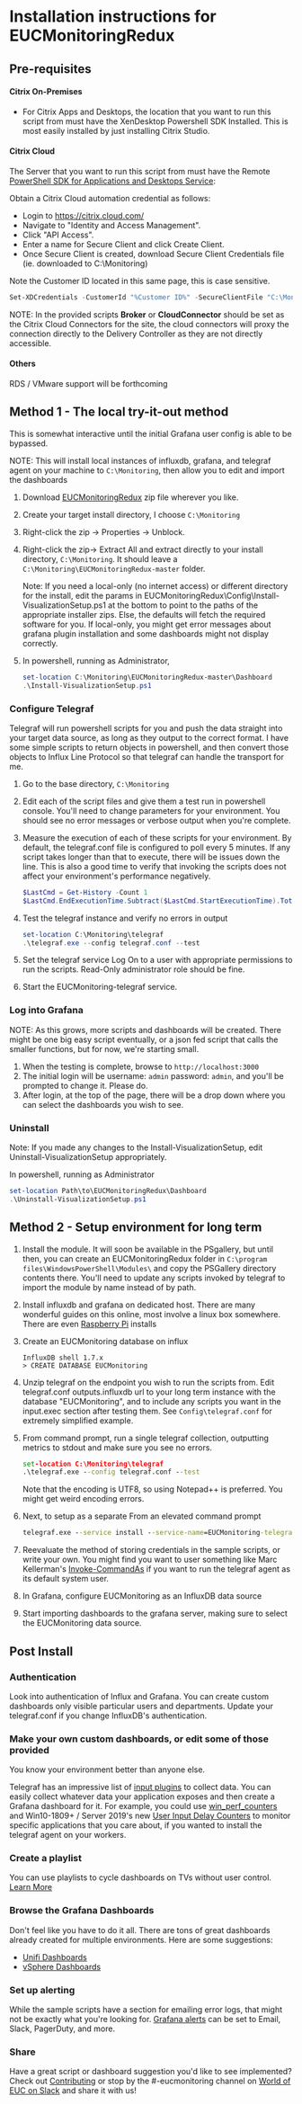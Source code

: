 # Installation instructions for EUCMonitoringRedux

## Pre-requisites

#### Citrix On-Premises

- For Citrix Apps and Desktops, the location that you want to run this script from must have the XenDesktop Powershell SDK Installed. This is most easily installed by just installing Citrix Studio.

#### Citrix Cloud

The Server that you want to run this script from must have the Remote [PowerShell SDK for Applications and Desktops Service](http://download.apps.cloud.com/CitrixPoshSdk.exe):

Obtain a Citrix Cloud automation credential as follows:

- Login to <https://citrix.cloud.com/>
- Navigate to "Identity and Access Management".
- Click "API Access".
- Enter a name for Secure Client and click Create Client.
- Once Secure Client is created, download Secure Client Credentials file (ie. downloaded to C:\Monitoring)

Note the Customer ID located in this same page, this is case sensitive.

```Powershell
Set-XDCredentials -CustomerId "%Customer ID%" -SecureClientFile "C:\Monitoring\secureclient.csv" -ProfileType CloudApi -StoreAs "CloudAdmin"
```

NOTE: In the provided scripts **Broker** or **CloudConnector** should be set as the Citrix Cloud Connectors for the site, the cloud connectors will proxy the connection directly to the Delivery Controller as they are not directly accessible.

#### Others

RDS / VMware support will be forthcoming

## Method 1 - The local try-it-out method

This is somewhat interactive until the initial Grafana user config is able to be bypassed.

NOTE: This will install local instances of influxdb, grafana, and telegraf agent on your machine to `C:\Monitoring`, then allow you to edit and import the dashboards

1. Download [EUCMonitoringRedux](https://github.com/littletoyrobots/EUCMonitoringRedux/archive/master.zip) zip file wherever you like.
1. Create your target install directory, I choose `C:\Monitoring`
1. Right-click the zip -> Properties -> Unblock.
1. Right-click the zip-> Extract All and extract directly to your install directory, `C:\Monitoring`. It should leave a `C:\Monitoring\EUCMonitoringRedux-master` folder.

   Note: If you need a local-only (no internet access) or different directory for the install, edit the params in EUCMonitoringRedux\Config\Install-VisualizationSetup.ps1 at the bottom to point to the paths of the appropriate installer zips. Else, the defaults will fetch the required software for you. If local-only, you might get error messages about grafana plugin installation and some dashboards might not display correctly.

1. In powershell, running as Administrator,

   ```powershell
   set-location C:\Monitoring\EUCMonitoringRedux-master\Dashboard
   .\Install-VisualizationSetup.ps1
   ```

### Configure Telegraf

Telegraf will run powershell scripts for you and push the data straight into your target data source, as long as they output to the correct format. I have some simple scripts to return objects in powershell, and then convert those objects to Influx Line Protocol so that telegraf can handle the transport for me.

1. Go to the base directory, `C:\Monitoring`
1. Edit each of the script files and give them a test run in powershell console. You'll need to change parameters for your environment. You should see no error messages or verbose output when you're complete.
1. Measure the execution of each of these scripts for your environment. By default, the telegraf.conf file is configured to poll every 5 minutes. If any script takes longer than that to execute, there will be issues down the line. This is also a good time to verify that invoking the scripts does not affect your environment's performance negatively.

   ```powershell
   $LastCmd = Get-History -Count 1
   $LastCmd.EndExecutionTime.Subtract($LastCmd.StartExecutionTime).TotalSeconds
   ```

1. Test the telegraf instance and verify no errors in output

   ```powershell
   set-location C:\Monitoring\telegraf
   .\telegraf.exe --config telegraf.conf --test
   ```

1. Set the telegraf service Log On to a user with appropriate permissions to run the scripts. Read-Only administrator role should be fine.
1. Start the EUCMonitoring-telegraf service.

### Log into Grafana

NOTE: As this grows, more scripts and dashboards will be created. There might be one big easy script eventually, or a json fed script that calls the smaller functions, but for now, we're starting small.

1. When the testing is complete, browse to `http://localhost:3000`
1. The initial login will be username: `admin` password: `admin`, and you'll be prompted to change it. Please do.
1. After login, at the top of the page, there will be a drop down where you can select the dashboards you wish to see.

### Uninstall

Note: If you made any changes to the Install-VisualizationSetup, edit Uninstall-VisualizationSetup appropriately.

In powershell, running as Administrator

```powershell
set-location Path\to\EUCMonitoringRedux\Dashboard
.\Uninstall-VisualizationSetup.ps1
```

## Method 2 - Setup environment for long term

1. Install the module. It will soon be available in the PSgallery, but until then, you can create an EUCMonitoringRedux folder in `C:\program files\WindowsPowerShell\Modules\` and copy the PSGallery directory contents there. You'll need to update any scripts invoked by telegraf to import the module by name instead of by path.
1. Install influxdb and grafana on dedicated host. There are many wonderful guides on this online, most involve a linux box somewhere. There are even [Raspberry Pi](https://www.influxdata.com/blog/running-the-tick-stack-on-a-raspberry-pi/) installs
1. Create an EUCMonitoring database on influx

   ```influxql
   InfluxDB shell 1.7.x
   > CREATE DATABASE EUCMonitoring
   ```

1. Unzip telegraf on the endpoint you wish to run the scripts from. Edit telegraf.conf outputs.influxdb url to your long term instance with the database "EUCMonitoring", and to include any scripts you want in the input.exec section after testing them. See `Config\telegraf.conf` for extremely simplified example.
1. From command prompt, run a single telegraf collection, outputting metrics to stdout and make sure you see no errors.

   ```cmd
   set-location C:\Monitoring\telegraf
   .\telegraf.exe --config telegraf.conf --test
   ```

   Note that the encoding is UTF8, so using Notepad++ is preferred. You might get weird encoding errors.

1. Next, to setup as a separate From an elevated command prompt

   ```cmd
   telegraf.exe --service install --service-name=EUCMonitoring-telegraf --service-display-name=EUCMonitoring-telegraf --config=C:\Full\Path\To\telegraf.conf
   ```

1. Reevaluate the method of storing credentials in the sample scripts, or write your own. You might find you want to user something like Marc Kellerman's [Invoke-CommandAs](https://github.com/mkellerman/invoke-commandas) if you want to run the telegraf agent as its default system user.
1. In Grafana, configure EUCMonitoring as an InfluxDB data source
1. Start importing dashboards to the grafana server, making sure to select the EUCMonitoring data source.

## Post Install

### Authentication

Look into authentication of Influx and Grafana. You can create custom dashboards only visible particular users and departments. Update your telegraf.conf if you change InfluxDB's authentication.

### Make your own custom dashboards, or edit some of those provided

You know your environment better than anyone else.

Telegraf has an impressive list of [input plugins](https://github.com/influxdata/telegraf/tree/master/plugins/inputs) to collect data. You can easily collect whatever data your application exposes and then create a Grafana dashboard for it. For example, you could use [win_perf_counters](https://github.com/influxdata/telegraf/tree/master/plugins/inputs/win_perf_counters) and Win10-1809+ / Server 2019's new [User Input Delay Counters](https://docs.microsoft.com/en-us/windows-server/remote/remote-desktop-services/rds-rdsh-performance-counters) to monitor specific applications that you care about, if you wanted to install the telegraf agent on your workers.

### Create a playlist

You can use playlists to cycle dashboards on TVs without user control. [Learn More](https://grafana.com/docs/reference/playlist/)

### Browse the Grafana Dashboards

Don't feel like you have to do it all. There are tons of great dashboards already created for multiple environments. Here are some suggestions:

- [Unifi Dashboards](https://grafana.com/grafana/dashboards?search=unifi)
- [vSphere Dashboards](https://grafana.com/grafana/dashboards?search=vsphere)

### Set up alerting

While the sample scripts have a section for emailing error logs, that might not be exactly what you're looking for. [Grafana alerts](https://grafana.com/docs/alerting/notifications/) can be set to Email, Slack, PagerDuty, and more.

### Share

Have a great script or dashboard suggestion you'd like to see implemented? Check out [Contributing](https://github.com/littletoyrobots/EUCMonitoringRedux/blob/master/.github/CONTRIBUTING.md) or stop by the #-eucmonitoring channel on [World of EUC on Slack](https://communityinviter.com/apps/worldofeuc/world-of-euc-project) and share it with us!

